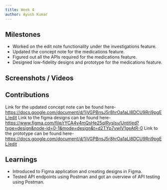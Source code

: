 ```yaml
---
title: Week 4
author: Ayush Kumar
---
```


## Milestones
- Worked on the edit note functionality under the investigations feature.
- Updated the concept note for the medications feature.
- Figured out all the APIs required for the medications feature.
- Designed low-fidelity designs and prototype for the medications feature.

## Screenshots / Videos 

## Contributions

Link for the updated concept note can be found here- https://docs.google.com/document/d/1jVGPBnsJ5r8hrOa1aLI8DCU9Rrj9pgEL/edit
Link to the figma designs can be found here- https://www.figma.com/file/rYCA4v4mQsHe25qIRysIsy/Untitled?type=design&node-id=0-1&mode=design&t=d2TYp7vwlV1geAtR-0
Link to the prototype can be found here- https://docs.google.com/document/d/1jVGPBnsJ5r8hrOa1aLI8DCU9Rrj9pgEL/edit

## Learnings
- Introduced to Figma application and creating designs in Figma.
- Tested API endpoints using Postman and got an overview of API testing using Postman.